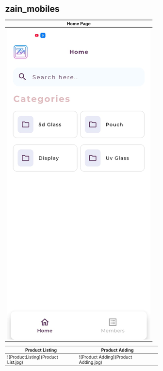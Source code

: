 # zain_mobiles

| Home Page                           |
| ----------------------------------- |
| ![HomePage](HomePage.jpg)           |

| Product Listing                      | Product Adding                        |
| ------------------------------------ | ------------------------------------- |
| ![ProductListing](Product List.jpg)  | ![Product Adding](Product Adding.jpg) |